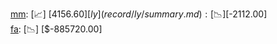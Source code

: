 [mm](record/mm/summary.md): [📈] [$4156.60]  
[ly](record/ly/summary.md): [📉] [$-2112.00]  
[fa](record/fa/summary.md): [📉] [$-885720.00]  
